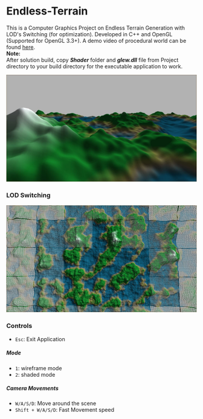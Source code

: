 # Endless-Terrain
This is a Computer Graphics Project on Endless Terrain Generation with LOD's Switching (for optimization). Developed in C++ and OpenGL (Supported for OpenGL 3.3+). A demo video of procedural world can be found [here](https://youtu.be/NynwXLmo1Oc).  
**Note:**  
After solution build, copy ***Shader*** folder and ***glew.dll*** file from Project directory to your build directory for the executable application to work.

![](./images/terrain.JPG)

### LOD Switching

![](./images/terrain_LOD_Switching.JPG)

### Controls

- `Esc`: Exit Application

##### Mode

- `1`: wireframe mode
- `2`: shaded mode

##### Camera Movements

- `W/A/S/D`: Move around the scene
- `Shift + W/A/S/D`: Fast Movement speed
